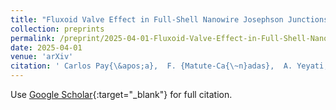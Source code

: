 ```yaml
---
title: "Fluxoid Valve Effect in Full-Shell Nanowire Josephson Junctions"
collection: preprints
permalink: /preprint/2025-04-01-Fluxoid-Valve-Effect-in-Full-Shell-Nanowire-Josephson-Junctions
date: 2025-04-01
venue: 'arXiv'
citation: ' Carlos Pay{\&apos;a},  F. {Matute-Ca{\~n}adas},  A. Yeyati,  Ram{\&apos;o}n Aguado,  Pablo {San-Jose},  Elsa Prada,  arXiv 2504.16989, 2025.'
---
```

Use [Google Scholar](https://scholar.google.com/scholar?q=Fluxoid+Valve+Effect+in+Full+Shell+Nanowire+Josephson+Junctions){:target="_blank"} for full citation.